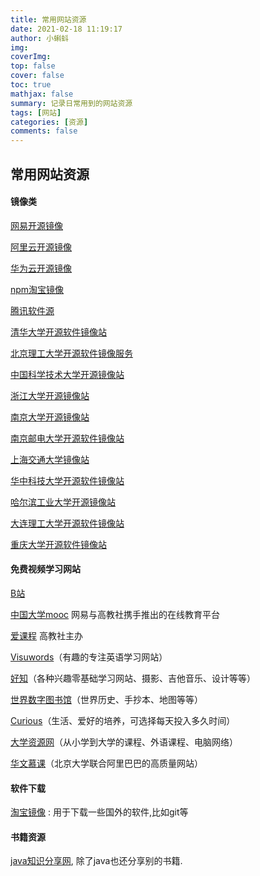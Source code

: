 ```yaml
---
title: 常用网站资源
date: 2021-02-18 11:19:17
author: 小蝌蚪
img: 
coverImg: 
top: false
cover: false
toc: true
mathjax: false
summary: 记录日常用到的网站资源
tags: [网站]
categories: [资源]
comments: false
---
```






## 常用网站资源

#### 镜像类

[网易开源镜像](https://mirrors.163.com/)

[阿里云开源镜像](https://mirrors.aliyun.com/)

[华为云开源镜像](https://mirrors.huaweicloud.com/home)

[npm淘宝镜像](https://npm.taobao.org/mirrors/)

[腾讯软件源](	https://mirrors.tencent.com/)

[清华大学开源软件镜像站](https://mirrors.tuna.tsinghua.edu.cn/)

[北京理工大学开源软件镜像服务](http://mirrors.bit.edu.cn/web/)

[中国科学技术大学开源镜像站](https://mirrors.ustc.edu.cn/)

[浙江大学开源镜像站](https://mirrors.zju.edu.cn/)

[南京大学开源镜像站](http://mirror.nju.edu.cn/)

[南京邮电大学开源软件镜像站](https://mirrors.njupt.edu.cn/)

[上海交通大学镜像站](https://mirrors.sjtug.sjtu.edu.cn/)

[华中科技大学开源软件镜像站](http://mirror.hust.edu.cn/)

[哈尔滨工业大学开源镜像站](http://mirrors.hit.edu.cn/)

[大连理工大学开源软件镜像站](http://mirror.dlut.edu.cn/)

[重庆大学开源软件镜像站](http://mirrors.cqu.edu.cn/)



#### 免费视频学习网站

[B站](https://www.bilibili.com/)

[中国大学mooc](https://www.icourse163.org/) 网易与高教社携手推出的在线教育平台

[爱课程](https://www.icourses.cn/home/) 高教社主办

[Visuwords](https://visuwords.com/)（有趣的专注英语学习网站）

[好知](http://www.howzhi.com/)（各种兴趣零基础学习网站、摄影、吉他音乐、设计等等）

[世界数字图书馆](https://www.wdl.org/zh/)（世界历史、手抄本、地图等等）

[Curious](https://curious.com/)（生活、爱好的培养，可选择每天投入多久时间）

[大学资源网](http://www.dxzy163.com/)（从小学到大学的课程、外语课程、电脑网络）

[华文慕课](http://www.chinesemooc.org/)（北京大学联合阿里巴巴的高质量网站）

#### 软件下载

[淘宝镜像](https://npm.taobao.org/mirrors) : 用于下载一些国外的软件,比如git等





#### 书籍资源

[java知识分享网](http://www.java1234.com/a/javabook/), 除了java也还分享别的书籍.

